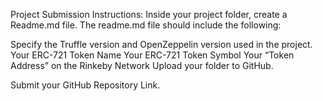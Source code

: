 Project Submission Instructions:
Inside your project folder, create a Readme.md file. The readme.md file should include the following:

Specify the Truffle version and OpenZeppelin version used in the project.
Your ERC-721 Token Name
Your ERC-721 Token Symbol
Your “Token Address” on the Rinkeby Network
Upload your folder to GitHub.

Submit your GitHub Repository Link.